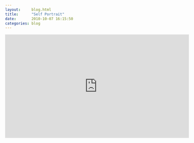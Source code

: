 ```yaml
---
layout:     blog.html
title:      "Self Portrait"
date:       2010-10-07 16:15:50
categories: blog
---
```


<iframe src="https://player.vimeo.com/video/15547641?byline=0&amp;title=0&amp;portrait=0&amp;color=ffd663" width="600" height="338" frameborder="0"> </iframe>